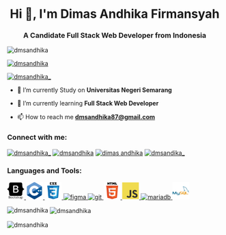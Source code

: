 <h1 align="center">Hi 👋, I'm Dimas Andhika Firmansyah</h1>
<h3 align="center">A Candidate Full Stack Web Developer from Indonesia</h3>

<p align="left"> <img src="https://komarev.com/ghpvc/?username=dmsandhika&label=Profile%20views&color=0e75b6&style=flat" alt="dmsandhika" /> </p>

<p align="left"> <a href="https://github.com/ryo-ma/github-profile-trophy"><img src="https://github-profile-trophy.vercel.app/?username=dmsandhika" alt="dmsandhika" /></a> </p>

<p align="left"> <a href="https://twitter.com/dmsandhika_" target="blank"><img src="https://img.shields.io/twitter/follow/dmsandhika_?logo=twitter&style=for-the-badge" alt="dmsandhika_" /></a> </p>

- 🔭 I’m currently Study on **Universitas Negeri Semarang**

- 🌱 I’m currently learning **Full Stack Web Developer**

- 📫 How to reach me **dmsandhika87@gmail.com**

<h3 align="left">Connect with me:</h3>
<p align="left">
<a href="https://twitter.com/dmsandhika_" target="blank"><img align="center" src="https://raw.githubusercontent.com/rahuldkjain/github-profile-readme-generator/master/src/images/icons/Social/twitter.svg" alt="dmsandhika_" height="30" width="40" /></a>
<a href="https://linkedin.com/in/dmsandhika" target="blank"><img align="center" src="https://raw.githubusercontent.com/rahuldkjain/github-profile-readme-generator/master/src/images/icons/Social/linked-in-alt.svg" alt="dmsandhika" height="30" width="40" /></a>
<a href="https://fb.com/dimas andhika" target="blank"><img align="center" src="https://raw.githubusercontent.com/rahuldkjain/github-profile-readme-generator/master/src/images/icons/Social/facebook.svg" alt="dimas andhika" height="30" width="40" /></a>
<a href="https://instagram.com/dmsandika_" target="blank"><img align="center" src="https://raw.githubusercontent.com/rahuldkjain/github-profile-readme-generator/master/src/images/icons/Social/instagram.svg" alt="dmsandika_" height="30" width="40" /></a>
</p>

<h3 align="left">Languages and Tools:</h3>
<p align="left"> <a href="https://getbootstrap.com" target="_blank" rel="noreferrer"> <img src="https://raw.githubusercontent.com/devicons/devicon/master/icons/bootstrap/bootstrap-plain-wordmark.svg" alt="bootstrap" width="40" height="40"/> </a> <a href="https://www.w3schools.com/cpp/" target="_blank" rel="noreferrer"> <img src="https://raw.githubusercontent.com/devicons/devicon/master/icons/cplusplus/cplusplus-original.svg" alt="cplusplus" width="40" height="40"/> </a> <a href="https://www.w3schools.com/css/" target="_blank" rel="noreferrer"> <img src="https://raw.githubusercontent.com/devicons/devicon/master/icons/css3/css3-original-wordmark.svg" alt="css3" width="40" height="40"/> </a> <a href="https://www.figma.com/" target="_blank" rel="noreferrer"> <img src="https://www.vectorlogo.zone/logos/figma/figma-icon.svg" alt="figma" width="40" height="40"/> </a> <a href="https://git-scm.com/" target="_blank" rel="noreferrer"> <img src="https://www.vectorlogo.zone/logos/git-scm/git-scm-icon.svg" alt="git" width="40" height="40"/> </a> <a href="https://www.w3.org/html/" target="_blank" rel="noreferrer"> <img src="https://raw.githubusercontent.com/devicons/devicon/master/icons/html5/html5-original-wordmark.svg" alt="html5" width="40" height="40"/> </a> <a href="https://developer.mozilla.org/en-US/docs/Web/JavaScript" target="_blank" rel="noreferrer"> <img src="https://raw.githubusercontent.com/devicons/devicon/master/icons/javascript/javascript-original.svg" alt="javascript" width="40" height="40"/> </a> <a href="https://mariadb.org/" target="_blank" rel="noreferrer"> <img src="https://www.vectorlogo.zone/logos/mariadb/mariadb-icon.svg" alt="mariadb" width="40" height="40"/> </a> <a href="https://www.mysql.com/" target="_blank" rel="noreferrer"> <img src="https://raw.githubusercontent.com/devicons/devicon/master/icons/mysql/mysql-original-wordmark.svg" alt="mysql" width="40" height="40"/> </a> </p>

<p><img align="left" src="https://github-readme-stats.vercel.app/api/top-langs?username=dmsandhika&show_icons=true&locale=en&layout=compact" alt="dmsandhika" /></p>

<p>&nbsp;<img align="center" src="https://github-readme-stats.vercel.app/api?username=dmsandhika&show_icons=true&locale=en" alt="dmsandhika" /></p>

<p><img align="center" src="https://github-readme-streak-stats.herokuapp.com/?user=dmsandhika&" alt="dmsandhika" /></p>
